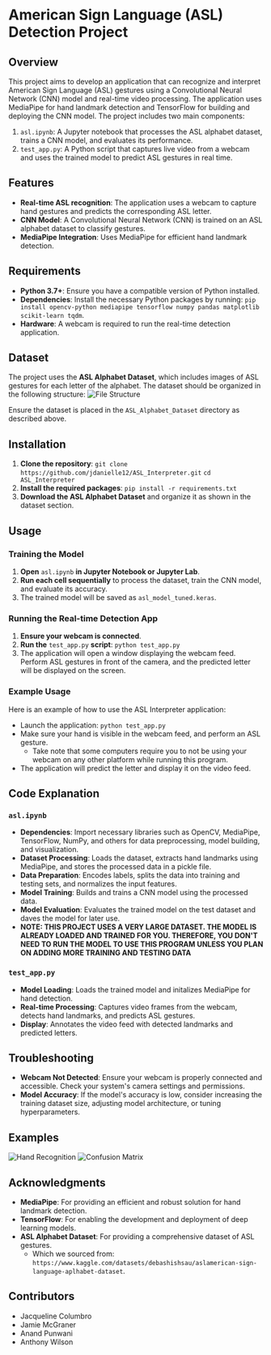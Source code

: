 # American Sign Language (ASL) Detection Project

## Overview
This project aims to develop an application that can recognize and interpret American Sign Language (ASL) gestures using a Convolutional Neural Network (CNN) model and real-time video processing. The application uses MediaPipe for hand landmark detection and TensorFlow for building and deploying the CNN model. The project includes two main components:
1. `asl.ipynb`: A Jupyter notebook that processes the ASL alphabet dataset, trains a CNN model, and evaluates its performance. 
2. `test_app.py`: A Python script that captures live video from a webcam and uses the trained model to predict ASL gestures in real time. 

## Features
* **Real-time ASL recognition**: The application uses a webcam to capture hand gestures and predicts the corresponding ASL letter. 
* **CNN Model**: A Convolutional Neural Network (CNN) is trained on an ASL alphabet dataset to classify gestures. 
* **MediaPipe Integration**: Uses MediaPipe for efficient hand landmark detection. 

## Requirements 
* **Python 3.7+**: Ensure you have a compatible version of Python installed. 
* **Dependencies**: Install the necessary Python packages by running: `pip install opencv-python mediapipe tensorflow numpy pandas matplotlib scikit-learn tqdm`.
* **Hardware**: A webcam is required to run the real-time detection application. 

## Dataset
The project uses the **ASL Alphabet Dataset**, which includes images of ASL gestures for each letter of the alphabet. The dataset should be organized in the following structure:
![File Structure](images/dataset_structure_example.png)

Ensure the dataset is placed in the `ASL_Alphabet_Dataset` directory as described above.

## Installation
1. **Clone the repository**: `git clone https://github.com/jdanielle12/ASL_Interpreter.git` `cd ASL_Interpreter`
2. **Install the required packages**: `pip install -r requirements.txt`
3. **Download the ASL Alphabet Dataset** and organize it as shown in the dataset section. 

## Usage

### Training the Model
1. **Open** `asl.ipynb` **in Jupyter Notebook or Jupyter Lab**.
2. **Run each cell sequentially** to process the dataset, train the CNN model, and evaluate its accuracy.
3. The trained model will be saved as `asl_model_tuned.keras`.

### Running the Real-time Detection App
1. **Ensure your webcam is connected**.
2. **Run the** `test_app.py` **script**: `python test_app.py`
3. The application will open a window displaying the webcam feed. Perform ASL gestures in front of the camera, and the predicted letter will be displayed on the screen. 

### Example Usage
Here is an example of how to use the ASL Interpreter application:
* Launch the application: `python test_app.py`
* Make sure your hand is visible in the webcam feed, and perform an ASL gesture. 
  * Take note that some computers require you to not be using your webcam on any other platform while running this program.
* The application will predict the letter and display it on the video feed.

## Code Explanation
### `asl.ipynb`
* **Dependencies**: Import necessary libraries such as OpenCV, MediaPipe, TensorFlow, NumPy, and others for data preprocessing, model building, and visualization.
* **Dataset Processing**: Loads the dataset, extracts hand landmarks using MediaPipe, and stores the processed data in a pickle file. 
* **Data Preparation**: Encodes labels, splits the data into training and testing sets, and normalizes the input features.
* **Model Training**: Builds and trains a CNN model using the processed data. 
* **Model Evaluation**: Evaluates the trained model on the test dataset and daves the model for later use. 
* **NOTE: THIS PROJECT USES A VERY LARGE DATASET. THE MODEL IS ALREADY LOADED AND TRAINED FOR YOU. THEREFORE, YOU DON'T NEED TO RUN THE MODEL TO USE THIS PROGRAM UNLESS YOU PLAN ON ADDING MORE TRAINING AND TESTING DATA**

### `test_app.py`
* **Model Loading**: Loads the trained model and initalizes MediaPipe for hand detection.
* **Real-time Processing**: Captures video frames from the webcam, detects hand landmarks, and predicts ASL gestures.
* **Display**: Annotates the video feed with detected landmarks and predicted letters.

## Troubleshooting
* **Webcam Not Detected**: Ensure your webcam is properly connected and accessible. Check your system's camera settings and permissions.
* **Model Accuracy**: If the model's accuracy is low, consider increasing the training dataset size, adjusting model architecture, or tuning hyperparameters.

## Examples
![Hand Recognition](images/Hand_recognition.png)
![Confusion Matrix](images/Confusion_Matrix.png)

## Acknowledgments
* **MediaPipe**: For providing an efficient and robust solution for hand landmark detection.
* **TensorFlow**: For enabling the development and deployment of deep learning models.
* **ASL Alphabet Dataset**: For providing a comprehensive dataset of ASL gestures.
  * Which we sourced from: `https://www.kaggle.com/datasets/debashishsau/aslamerican-sign-language-aplhabet-dataset`.  

## Contributors
* Jacqueline Columbro
* Jamie McGraner
* Anand Punwani
* Anthony Wilson
